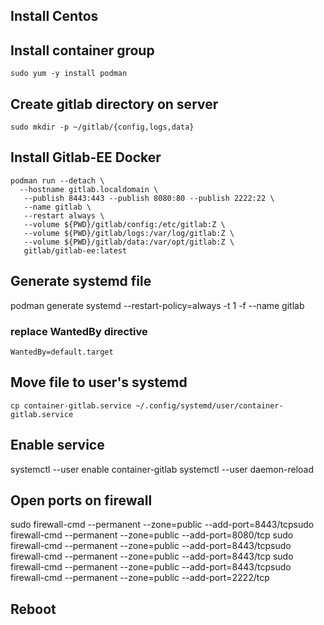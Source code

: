 ## Install Centos
## Install container group
  ```sudo yum -y install podman```
## Create gitlab directory on server
```
sudo mkdir -p ~/gitlab/{config,logs,data}
```

## Install Gitlab-EE Docker
```
podman run --detach \
  --hostname gitlab.localdomain \
   --publish 8443:443 --publish 8080:80 --publish 2222:22 \
   --name gitlab \
   --restart always \
   --volume ${PWD}/gitlab/config:/etc/gitlab:Z \
   --volume ${PWD}/gitlab/logs:/var/log/gitlab:Z \
   --volume ${PWD}/gitlab/data:/var/opt/gitlab:Z \
   gitlab/gitlab-ee:latest
```
## Generate systemd file
podman generate systemd --restart-policy=always -t 1 -f --name gitlab

### replace WantedBy directive
```
WantedBy=default.target
```

## Move file to user's systemd
```
cp container-gitlab.service ~/.config/systemd/user/container-gitlab.service
```

## Enable service
systemctl --user enable container-gitlab
systemctl --user daemon-reload

## Open ports on firewall

sudo firewall-cmd --permanent --zone=public --add-port=8443/tcpsudo firewall-cmd --permanent --zone=public --add-port=8080/tcp
sudo firewall-cmd --permanent --zone=public --add-port=8443/tcpsudo firewall-cmd --permanent --zone=public --add-port=8443/tcp
sudo firewall-cmd --permanent --zone=public --add-port=8443/tcpsudo firewall-cmd --permanent --zone=public --add-port=2222/tcp

## Reboot
